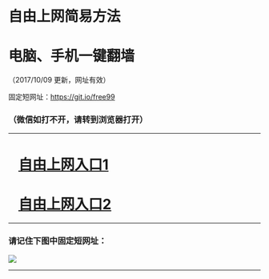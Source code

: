 ﻿# 自由上网简易方法

# 电脑、手机一键翻墙

（2017/10/09 更新，网址有效）

固定短网址：https://git.io/free99

### （微信如打不开，请转到浏览器打开）


***





# &nbsp;&nbsp; <a href="http://ft2607711013.fwq-tz-1001.info/fwqtz01.html?t=10090015513 " target="_blank">自由上网入口1</a>
# &nbsp;&nbsp; <a href="http://ft2529717751.fwq-tz-1002.info/fwqtz02.html?t=100900123958 " target="_blank">自由上网入口2</a>
***

### 请记住下图中固定短网址：

<img src="https://s3-us-west-2.amazonaws.com/fwq-1001/yjfq-20170905okok.png" /> 


***

